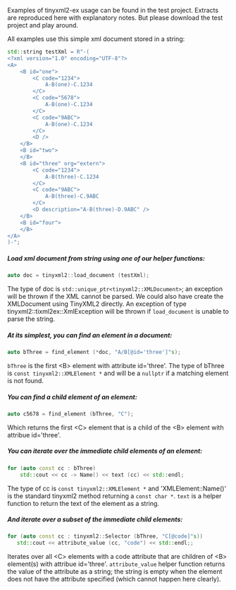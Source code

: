Examples of tinyxml2-ex usage can be found in the test project.
Extracts are reproduced here with explanatory notes.
But please download the test project and play around.

All examples use this simple xml document stored in a string:
```c++
std::string testXml = R"-(
<?xml version="1.0" encoding="UTF-8"?>
<A>
	<B id="one">
		<C code="1234">
			A-B(one)-C.1234
		</C>
		<C code="5678">
			A-B(one)-C.1234
		</C>
		<C code="9ABC">
			A-B(one)-C.1234
		</C>
		<D />
	</B>
	<B id="two">
	</B>
	<B id="three" org="extern">
		<C code="1234">
			A-B(three)-C.1234
		</C>
		<C code="9ABC">
			A-B(three)-C.9ABC
		</C>
		<D description="A-B(three)-D.9ABC" />
	</B>
	<B id="four">
	</B>
</A>
)-";
```
##### Load xml document from string using one of our helper functions:
```c++
auto doc = tinyxml2::load_document (testXml);
```
The type of doc is `std::unique_ptr<tinyxml2::XMLDocument>`; an exception will be thrown if the XML cannot be parsed.
We could also have create the XMLDocument using TinyXML2 directly.
An exception of type tinyxml2::tixml2ex::XmlException will be thrown
if `load_document` is unable to parse the string.


##### At its simplest, you can find an element in a document:
```c++
auto bThree = find_element (*doc, "A/B[@id='three']"s);
```
`bThree` is the first \<B> element with attribute id='three'.
The type of bThree is `const tinyxml2::XMLElement *` and will be a `nullptr` if a matching element is not found.


##### You can find a child element of an element:
```c++
auto c5678 = find_element (bThree, "C");
```
Which returns the first \<C> element that is a child of the \<B> element with attribue id='three'.


##### You can iterate over the immediate child elements of an element:
```c++
for (auto const cc : bThree)
	std::cout << cc -> Name() << text (cc) << std::endl;
```
The type of cc is `const tinyxml2::XMLElement *` and
'XMLElement::Name()' is the standard tinyxml2 method returning a `const char *`.
`text` is a helper function to return the text of the element as a string.


##### And iterate over a subset of the immediate child elements:
```c++
for (auto const cc : tinyxml2::Selector (bThree, "C[@code]"s))
   std::cout << attribute_value (cc, "code") << std::endl;;
```
Iterates over all \<C> elements with a code attribute that are children of \<B> element(s) with attribue id='three'.
`attribute_value` helper function returns the value of the attribute as a string;
the string is empty when the element does not have the attribute specified
(which cannot happen here clearly).
